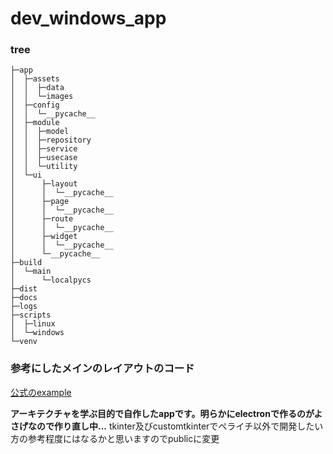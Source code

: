 # dev_windows_app

### tree
```
├─app
│  ├─assets
│  │  ├─data
│  │  └─images
│  ├─config
│  │  └─__pycache__
│  ├─module
│  │  ├─model
│  │  ├─repository
│  │  ├─service
│  │  ├─usecase
│  │  └─utility
│  └─ui
│      ├─layout
│      │  └─__pycache__
│      ├─page
│      │  └─__pycache__
│      ├─route
│      │  └─__pycache__
│      ├─widget
│      │  └─__pycache__
│      └─__pycache__
├─build
│  └─main
│      └─localpycs
├─dist
├─docs
├─logs
├─scripts
│  ├─linux
│  └─windows
└─venv

```

### 参考にしたメインのレイアウトのコード
[公式のexample](<https://github.com/TomSchimansky/CustomTkinter/blob/master/examples/image_example.py>)

**アーキテクチャを学ぶ目的で自作したappです。明らかにelectronで作るのがよさげなので作り直し中...**
tkinter及びcustomtkinterでペライチ以外で開発したい方の参考程度にはなるかと思いますのでpublicに変更
